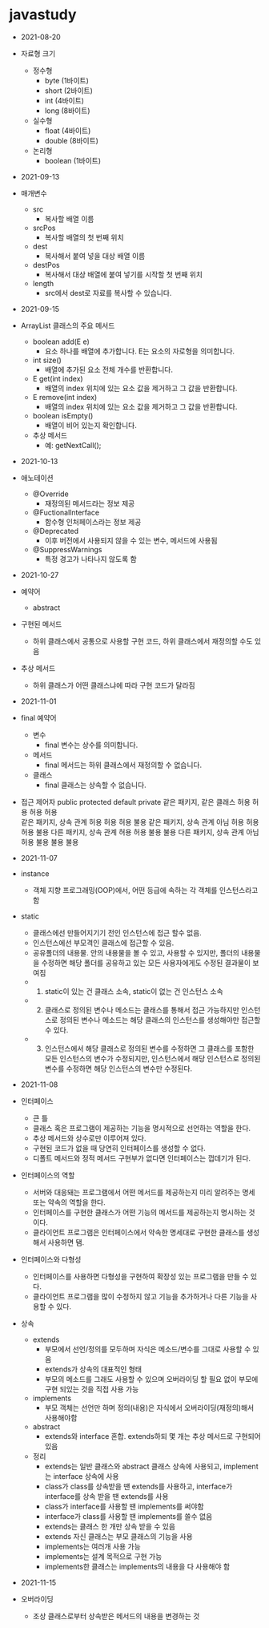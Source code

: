 # javastudy
  - 2021-08-20
  - 자료형 크기
    - 정수형 
      -  byte (1바이트)
      -  short (2바이트)
      -  int (4바이트)
      -  long (8바이트)
    - 실수형
      - float (4바이트)
      - double (8바이트)
    - 논리형
      - boolean (1바이트)

  - 2021-09-13
  - 매개변수
      - src
        - 복사할 배열 이름
      - srcPos
        - 복사할 배열의 첫 번째 위치
      - dest
        - 복사해서 붙여 넣을 대상 배열 이름
      - destPos
        - 복사해서 대상 배열에 붙여 넣기를 시작할 첫 번째 위치
      - length
        - src에서 dest로 자료를 복사할 수 있습니다.
  - 2021-09-15
  - ArrayList 클래스의 주요 메서드
      - boolean add(E e)
        - 요소 하나를 배열에 추가합니다. E는 요소의 자로형을 의미합니다.
      - int size()
        - 배열에 추가된 요소 전체 개수를 반환합니다.
      - E get(int index)
        - 배열의 index 위치에 있는 요소 값을 제거하고 그 값을 반환합니다.
      - E remove(int index)
        - 배열의 index 위치에 있는 요소 값을 제거하고 그 값을 반환합니다.
      - boolean isEmpty()
        - 배열이 비어 있는지 확인합니다.
      - 추상 메서드
        - 예: getNextCall();
  - 2021-10-13
  - 애노테이션
      - @Override
        - 재정의된 메서드라는 정보 제공
      - @Fuctionallnterface
        - 함수형 인처페이스라는 정보 제공
      - @Deprecated
        - 이후 버전에서 사용되지 않을 수 있는 변수, 메서드에 사용됨
      - @SuppressWarnings
        - 특정 경고가 나타나지 않도록 함
  - 2021-10-27
  - 예약어
      - abstract
  - 구현된 메서드
      - 하위 클래스에서 공통으로 사용할 구현 코드, 하위 클래스에서 재정의할 수도 있음
  - 추상 메서드
      - 하위 클래스가 어떤 클래스냐에 따라 구현 코드가 달라짐  
  - 2021-11-01
  - final 예약어
      - 변수
        - final 변수는 상수를 의미합니다.
      - 메서드
        - final 메서드는 하위 클래스에서 재정의할 수 없습니다.
      - 클래스
        - final 클래스는 상속할 수 없습니다. 
  - 접근 제어자                  public    protected    default    private
      같은 패키지, 같은 클래스    허용       허용         허용       허용             
      같은 패키지, 상속 관계      허용       허용         허용       불용
      같은 패키지, 상속 관계 아님  허용      허용         허용       불용
      다른 패키지, 상속 관계      허용       허용         불용       불용
      다른 패키지, 상속 관계 아님  허용      불용         불용       불용
  - 2021-11-07
  - instance
      - 객체 지향 프로그래밍(OOP)에서, 어떤 등급에 속하는 각 객체를 인스턴스라고 함
  - static
      - 클래스에선 만들어지기기 전인 인스턴스에 접근 할수 없음.
      - 인스턴스에선 부모격인 클래스에 접근할 수 있음.
      - 공유폴더의 내용물. 안의 내용물을 볼 수 있고, 사용할 수 있지만, 폴더의 내용물을 수정하면 해당 폴더를 공유하고 있는 모든 사용자에게도 수정된 결과물이 보여짐
      - 1. static이 있는 건 클래스 소속, static이 없는 건 인스턴스 소속
      - 2. 클래스로 정의된 변수나 메소드는 클래스를 통해서 접근 가능하지만 인스턴스로 정의된 변수나 메소드는 해당 클래스의 인스턴스를 생성해야만 접근할 수 있다.
      - 3. 인스턴스에서 해당 클래스로 정의된 변수를 수정하면 그 클래스를 포함한 모든 인스턴스의 변수가 
수정되지만, 인스턴스에서 해당 인스턴스로 정의된 변수를 수정하면 해당 인스턴스의 변수만 수정된다.
  - 2021-11-08
  - 인터페이스
      - 큰 틀   
      - 클래스 혹은 프로그램이 제공하는 기능을 명시적으로 선언하는 역할을 한다. 
      - 추상 메서드와 상수로만 이루어져 있다.
      - 구현된 코드가 없을 때 당연히 인터페이스를 생성할 수 없다.
      - 디폴트 메서드와 정적 메서드 구현부가 없다면 인터페이스는 껍데기가 된다.
  - 인터페이스의 역할
      - 서버와 대응돼는 프로그램에서 어떤 메서드를 제공하는지 미리 알려주는 명세 또는 약속의 역할을 한다. 
      - 인터페이스를 구현한 클래스가 어떤 기능의 메서드를 제공하는지 명시하는 것이다.
      - 클라이언트 프로그램은 인터페이스에서 약속한 명세대로 구현한 클래스를 생성해서 사용하면 됌.
  - 인터페이스와 다형성 
      - 인터페이스를 사용하면 다형성을 구현하여 확장성 있는 프로그램을 만들 수 있다.
      - 클라이언트 프로그램을 많이 수정하지 않고 기능을 추가하거나 다른 기능을 사용할 수 있다.
  - 상속 
      - extends 
        - 부모에서 선언/정의를 모두하며 자식은 메소드/변수를 그대로 사용할 수 있음
        - extends가 상속의 대표적인 형태                                              
        - 부모의 메소드를 그래도 사용할 수 있으며 오버라이딩 할 필요 없이 부모에 구현 되있는 것을 직접 사용 가능
      - implements 
        - 부모 객체는 선언만 하며 정의(내용)은 자식에서 오버라이딩(재정의)해서 사용해야함
      - abstract
        - extends와 interface 혼합. extends하되 몇 개는 추상 메서드로 구현되어 있음
      - 정리
        - extends는 일반 클래스와 abstract 클래스 상속에 사용되고, implement는 interface 상속에 사용
        - class가 class를 상속받을 땐 extends를 사용하고, interface가 interface를 상속 받을 땐 extends를 사용
        - class가 interface를 사용할 땐 implements를 써야함
        - interface가 class를 사용할 땐 implements를 쓸수 없음
        - extends는 클래스 한 개만 상속 받을 수 있음
        - extends 자신 클래스는 부모 클래스의 기능을 사용
        - implements는 여러개 사용 가능
        - implements는 설계 목적으로 구현 가능
        - implements한 클래스는 implements의 내용을 다 사용해야 함
  - 2021-11-15
  - 오버라이딩
     - 조상 클래스로부터 상속받은 메서드의 내용을 변경하는 것
